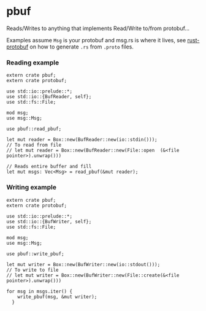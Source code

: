 # pbuf
Reads/Writes to anything that implements Read/Write to/from protobuf...

Examples assume `Msg` is your protobuf and msg.rs is where it lives, see [rust-protobuf](https://github.com/stepancheg/rust-protobuf) on how to generate `.rs` from `.proto` files.

### Reading example

```
extern crate pbuf;
extern crate protobuf;

use std::io::prelude::*;
use std::io::{BufReader, self};
use std::fs::File;

mod msg;
use msg::Msg;

use pbuf::read_pbuf;

let mut reader = Box::new(BufReader::new(io::stdin()));
// To read from file
// let mut reader = Box::new(BufReader::new(File::open  (&<file pointer>).unwrap()))

// Reads entire buffer and fill
let mut msgs: Vec<Msg> = read_pbuf(&mut reader);
```

### Writing example
```
extern crate pbuf;
extern crate protobuf;

use std::io::prelude::*;
use std::io::{BufWriter, self};
use std::fs::File;

mod msg;
use msg::Msg;

use pbuf::write_pbuf;

let mut writer = Box::new(BufWriter::new(io::stdout()));
// To write to file
// let mut writer = Box::new(BufWriter::new(File::create(&<file pointer>).unwrap()))

for msg in msgs.iter() {
    write_pbuf(msg, &mut writer);
  }
```
